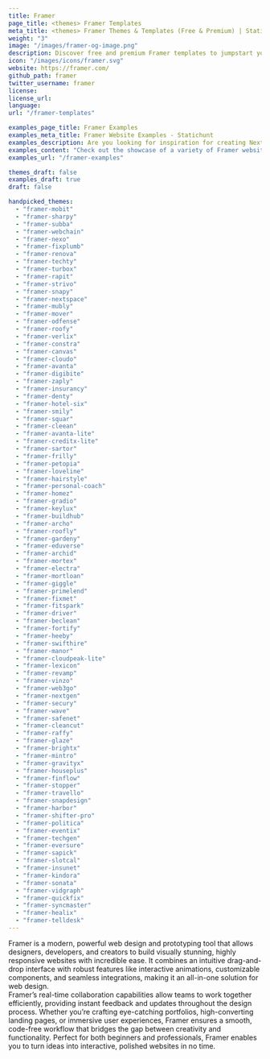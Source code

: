 ```yaml
---
title: Framer
page_title: <themes> Framer Templates
meta_title: <themes> Framer Themes & Templates (Free & Premium) | Statichunt
weight: "3"
image: "/images/framer-og-image.png"
description: Discover free and premium Framer templates to jumpstart your next project.Design beautiful responsive sites with an intuitive interface.
icon: "/images/icons/framer.svg"
website: https://framer.com/
github_path: framer
twitter_username: framer
license:
license_url:
language:
url: "/framer-templates"

examples_page_title: Framer Examples
examples_meta_title: Framer Website Examples - Statichunt
examples_description: Are you looking for inspiration for creating Next.js website? Check out our collection of stunning Next.js website examples, featuring beautiful designs.
examples_content: "Check out the showcase of a variety of Framer website examples. Get inspired about building your next web project on the Framer static site generator"
examples_url: "/framer-examples"

themes_draft: false
examples_draft: true
draft: false

handpicked_themes:
  - "framer-mobit"
  - "framer-sharpy"
  - "framer-subba"
  - "framer-webchain"
  - "framer-nexo"
  - "framer-fixplumb"
  - "framer-renova"
  - "framer-techty"
  - "framer-turbox"
  - "framer-rapit"
  - "framer-strivo"
  - "framer-snapy"
  - "framer-nextspace"
  - "framer-mubly"
  - "framer-mover"
  - "framer-odfense"
  - "framer-roofy"
  - "framer-verlix"
  - "framer-constra"
  - "framer-canvas"
  - "framer-cloudo"
  - "framer-avanta"
  - "framer-digibite"
  - "framer-zaply"
  - "framer-insurancy"
  - "framer-denty"
  - "framer-hotel-six"
  - "framer-smily"
  - "framer-squar"
  - "framer-cleean"
  - "framer-avanta-lite"
  - "framer-creditx-lite"
  - "framer-sartor"
  - "framer-frilly"
  - "framer-petopia"
  - "framer-loveline"
  - "framer-hairstyle"
  - "framer-personal-coach"
  - "framer-homez"
  - "framer-gradio"
  - "framer-keylux"
  - "framer-buildhub"
  - "framer-archo"
  - "framer-roofly"
  - "framer-gardeny"
  - "framer-eduverse"
  - "framer-archid"
  - "framer-mortex"
  - "framer-electra"
  - "framer-mortloan"
  - "framer-giggle"
  - "framer-primelend"
  - "framer-fixmet"
  - "framer-fitspark"
  - "framer-driver"
  - "framer-beclean"
  - "framer-fortify"
  - "framer-heeby"
  - "framer-swifthire"
  - "framer-manor"
  - "framer-cloudpeak-lite"
  - "framer-lexicon"
  - "framer-revamp"
  - "framer-vinzo"
  - "framer-web3go"
  - "framer-nextgen"
  - "framer-secury"
  - "framer-wave"
  - "framer-safenet"
  - "framer-cleancut"
  - "framer-raffy"
  - "framer-glaze"
  - "framer-brightx"
  - "framer-mintro"
  - "framer-gravityx"
  - "framer-houseplus"
  - "framer-finflow"
  - "framer-stopper"
  - "framer-travello"
  - "framer-snapdesign"
  - "framer-harbor"
  - "framer-shifter-pro"
  - "framer-politica"
  - "framer-eventix"
  - "framer-techgen"
  - "framer-eversure"
  - "framer-sapick"
  - "framer-slotcal"
  - "framer-insunet"
  - "framer-kindora"
  - "framer-sonata"
  - "framer-vidgraph"
  - "framer-quickfix"
  - "framer-syncmaster"
  - "framer-healix"
  - "framer-telldesk"
---
```


Framer is a modern, powerful web design and prototyping tool that allows designers, developers, and creators to build visually stunning, highly responsive websites with incredible ease. It combines an intuitive drag-and-drop interface with robust features like interactive animations, customizable components, and seamless integrations, making it an all-in-one solution for web design.
</br>
Framer’s real-time collaboration capabilities allow teams to work together efficiently, providing instant feedback and updates throughout the design process. Whether you’re crafting eye-catching portfolios, high-converting landing pages, or immersive user experiences, Framer ensures a smooth, code-free workflow that bridges the gap between creativity and functionality. Perfect for both beginners and professionals, Framer enables you to turn ideas into interactive, polished websites in no time.
